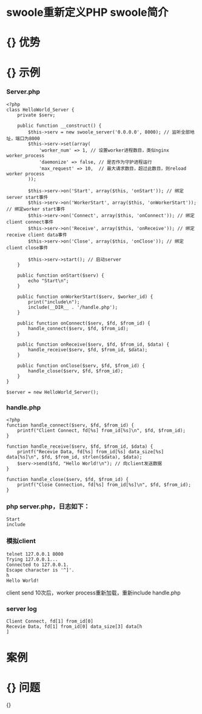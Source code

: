 swoole重新定义PHP
swoole简介
======
{}
优势
======
{}
示例
======
### Server.php
    <?php
    class HelloWorld_Server {
        private $serv;
    
        public function __construct() {
            $this->serv = new swoole_server('0.0.0.0', 8000); // 监听全部地址，端口为8000
            $this->serv->set(array(
                'worker_num' => 1, // 设置worker进程数目，类似nginx worker_process
                'daemonize' => false, // 是否作为守护进程运行
                'max_request' => 10,  // 最大请求数目，超过此数目，则reload worker process
            ));    
    
            $this->serv->on('Start', array($this, 'onStart')); // 绑定server start事件
            $this->serv->on('WorkerStart', array($this, 'onWorkerStart')); // 绑定worker start事件
            $this->serv->on('Connect', array($this, 'onConnect')); // 绑定client connect事件
            $this->serv->on('Receive', array($this, 'onReceive')); // 绑定receive client data事件
            $this->serv->on('Close', array($this, 'onClose')); // 绑定client close事件
    
            $this->serv->start(); // 启动server
        }   
    
        public function onStart($serv) {
            echo "Start\n";
        }   
    
        public function onWorkerStart($serv, $worker_id) {
            print("include\n");
            include(__DIR__ . '/handle.php');
        }   
    
        public function onConnect($serv, $fd, $from_id) {
            handle_connect($serv, $fd, $from_id);
        }   
    
        public function onReceive($serv, $fd, $from_id, $data) {
            handle_receive($serv, $fd, $from_id, $data);
        }   
    
        public function onClose($serv, $fd, $from_id) {
            handle_close($serv, $fd, $from_id);
        }   
    }
    
    $server = new HelloWorld_Server();

### handle.php
    <?php
    function handle_connect($serv, $fd, $from_id) {
        printf("Client Connect, fd[%s] from_id[%s]\n", $fd, $from_id);
    }
    
    function handle_receive($serv, $fd, $from_id, $data) {
        printf("Recevie Data, fd[%s] from_id[%s] data_size[%s] data[%s]\n", $fd, $from_id, strlen($data), $data);
        $serv->send($fd, "Hello World!\n"); // 向client发送数据
    }
    
    function handle_close($serv, $fd, $from_id) {
        printf("Close Connection, fd[%s] from_id[%s]\n", $fd, $from_id);
    }
### php server.php，日志如下：
        
    Start
    include
### 模拟client
    telnet 127.0.0.1 8000
    Trying 127.0.0.1...
    Connected to 127.0.0.1.
    Escape character is '^]'.
    h
    Hello World!
client send 10次后，worker process重新加载，重新include handle.php
### server log
    Client Connect, fd[1] from_id[0]
    Recevie Data, fd[1] from_id[0] data_size[3] data[h
    ]
案例
======
{}
问题
======
{}
